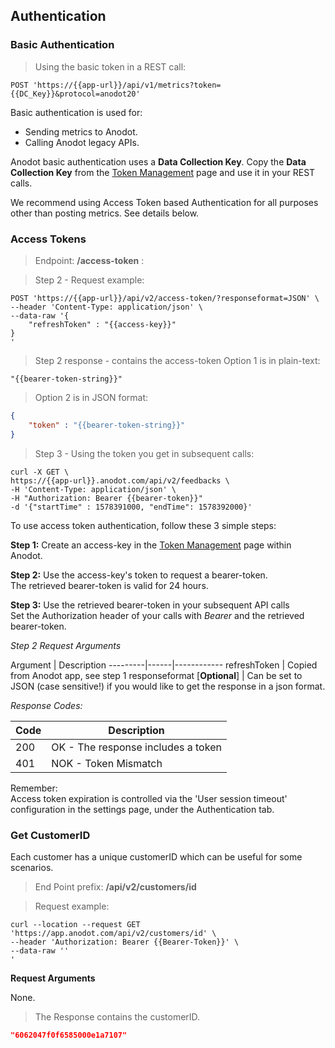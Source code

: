 ## Authentication

### Basic Authentication

> Using the basic token in a REST call:

```shell
POST 'https://{{app-url}}/api/v1/metrics?token={{DC_Key}}&protocol=anodot20'
```

Basic authentication is used for:

* Sending metrics to Anodot.
* Calling Anodot legacy APIs. 

Anodot basic authentication uses a **Data Collection Key**.
Copy the **Data Collection Key** from the [Token Management](https://support.anodot.com/hc/en-us/articles/360002631114-Token-Management) page and use it in your REST calls.

<aside class="warning">
We recommend using Access Token based Authentication for all purposes other than posting metrics.
See details below.
</aside>

### Access Tokens

> Endpoint: **/access-token** :

> Step 2 - Request example:

```shell
POST 'https://{{app-url}}/api/v2/access-token/?responseformat=JSON' \
--header 'Content-Type: application/json' \
--data-raw '{
	"refreshToken" : "{{access-key}}"
}
'
```

> Step 2 response - contains the access-token
> Option 1 is in plain-text:

```shell
"{{bearer-token-string}}"
```

> Option 2 is in JSON format:

```json
{
    "token" : "{{bearer-token-string}}"
}
```

> Step 3 - Using the token you get in subsequent calls:

```shell
curl -X GET \
https://{{app-url}}.anodot.com/api/v2/feedbacks \
-H 'Content-Type: application/json' \
-H "Authorization: Bearer {{bearer-token}}"
-d '{"startTime" : 1578391000, "endTime": 1578392000}'
```

To use access token authentication, follow these 3 simple steps:

**Step 1:** Create an access-key in the [Token Management](https://support.anodot.com/hc/en-us/articles/360002631114-Token-Management) page within Anodot.

**Step 2:** Use the access-key's token to request a bearer-token.</br>The retrieved bearer-token is valid for 24 hours.

**Step 3:** Use the retrieved bearer-token in your subsequent API calls<br/>
Set the Authorization header of your calls with *Bearer* and the retrieved bearer-token.

*Step 2 Request Arguments*

Argument | Description
---------|------|------------
refreshToken | Copied from Anodot app, see step 1
responseformat [**Optional**] | Can be set to JSON (case sensitive!) if you would like to get the response in a json format.

*Response Codes:*

Code | Description
---- | -----------
200 | OK - The response includes a token
401 | NOK - Token Mismatch

<aside class="notice">
Remember:<br/>Access token expiration is controlled via the 'User session timeout' configuration in the settings page, under the Authentication tab.
</aside>

### Get CustomerID

Each customer has a unique customerID which can be useful for some scenarios. 

> End Point prefix: **/api/v2/customers/id**

> Request example:

```shell
curl --location --request GET 'https://app.anodot.com/api/v2/customers/id' \
--header 'Authorization: Bearer {{Bearer-Token}}' \
--data-raw ''
'
```
**Request Arguments**

None.

> The Response contains the customerID. 

```json
"6062047f0f6585000e1a7107"
```
